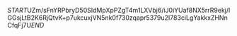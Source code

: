 $START$UZm/sFnYRPbryD50SIdMpXpPZgT4m1LXVbj6/iJ0iYUaf8NX5rrR9ekj/lGGsjLtB2K6RjQtvK+p7ukcuxjVN5nk0f730zqapr5379u2I783ciLgYakkxZHNnCfqFj7U$END$